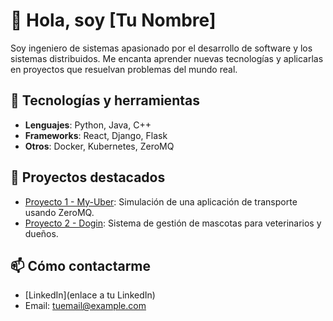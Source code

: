 # 👋 Hola, soy [Tu Nombre]

Soy ingeniero de sistemas apasionado por el desarrollo de software y los sistemas distribuidos. Me encanta aprender nuevas tecnologías y aplicarlas en proyectos que resuelvan problemas del mundo real.

## 🚀 Tecnologías y herramientas
- **Lenguajes**: Python, Java, C++
- **Frameworks**: React, Django, Flask
- **Otros**: Docker, Kubernetes, ZeroMQ

## 🌟 Proyectos destacados
- [Proyecto 1 - My-Uber](enlace): Simulación de una aplicación de transporte usando ZeroMQ.
- [Proyecto 2 - Dogin](enlace): Sistema de gestión de mascotas para veterinarios y dueños.

## 📫 Cómo contactarme
- [LinkedIn](enlace a tu LinkedIn)
- Email: [tuemail@example.com](mailto:tuemail@example.com)
